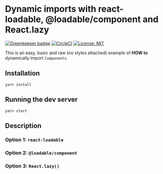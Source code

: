 # Dynamic imports with react-loadable, @loadable/component and React.lazy

[![Greenkeeper badge](https://badges.greenkeeper.io/alpersonalwebsite/react-loadable-vs-lazy.svg)](https://greenkeeper.io/)
[![CircleCI](https://circleci.com/gh/alpersonalwebsite/react-loadable-vs-lazy.svg?style=shield)](https://circleci.com/gh/alpersonalwebsite/react-loadable-vs-lazy)
[![License: MIT](https://img.shields.io/badge/License-MIT-brightgreen.svg)](https://opensource.org/licenses/MIT)

This is an easy, basic and raw (no styles attached) example of **HOW to** dynamically import `Components`.

## Installation
```
yarn install
```

## Running the dev server
```
yarn start
```

## Description

### Option 1: `react-loadable`
### Option 2: `@loadable/component`
### Option 3: `React.lazy()`